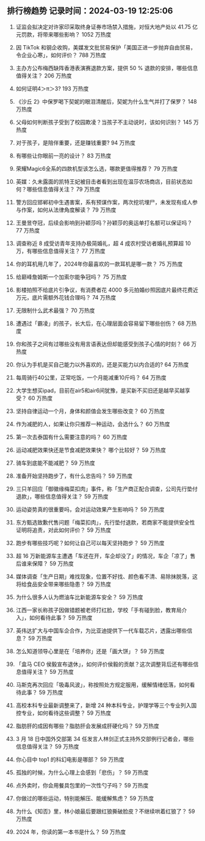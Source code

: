 
## 排行榜趋势 记录时间：2024-03-19 12:25:06
  
  1. 证监会拟决定对许家印采取终身证券市场禁入措施，对恒大地产处以 41.75 亿元罚款，将带来哪些影响？ 1052 万热度
    
  2. 因 TikTok 和钢企收购，美媒发文批贸易保护「美国正进一步抛弃自由贸易，令企业心寒」，如何评价？ 788 万热度
    
  3. 主办方公布梅西缺阵香港表演赛退款方案，提供 50 % 退款的安排，哪些信息值得关注？ 206 万热度
    
  4. 如何证明4＞π＞3? 193 万热度
    
  5. 《沙丘 2》中保罗喝下契妮的眼泪清醒后，契妮为什么生气并打了保罗？ 148 万热度
    
  6. 父母如何判断孩子受到了校园欺凌？当孩子不主动说时，该如何识别？ 145 万热度
    
  7. 对于孩子，是陪伴重要，还是赚钱重要? 94 万热度
    
  8. 有哪些让你眼前一亮的设计？ 83 万热度
    
  9. 荣耀Magic6全系的四款机型该怎么选，哪款更值得推荐？ 79 万热度
    
  10. 英媒：久未露面的凯特王妃被目击者看到出现在温莎农场商店，目前状态如何？哪些信息值得关注？ 79 万热度
    
  11. 警方回应邯郸初中生遇害案，系有预谋作案，两次挖坑埋尸，未发现有成人参与作案，如何从法律角度解读？ 79 万热度
    
  12. 王曼昱夺冠，后续会影响到孙颖莎吗？孙颖莎的奥运单打名额可以保证吗？ 77 万热度
    
  13. 调查称近 8 成受访青年支持办极简婚礼，超 4 成农村受访者婚礼预算超 10 万，有哪些信息值得关注？ 77 万热度
    
  14. 你的耳机用几年了，2024年你最喜欢的一款耳机是哪一款？ 75 万热度
    
  15. 给巅峰詹姆斯一个加索尔能争冠吗？ 75 万热度
    
  16. 影楼拍照不给底片引争议，有消费者花 4000 多元拍婚纱照因底片最终花费近万元，底片需额外花钱合理吗？ 74 万热度
    
  17. 无限制什么武术最强？ 70 万热度
    
  18. 遭遇过「霸凌」的孩子，长大后，在心理层面会容易留下哪些创伤？ 68 万热度
    
  19. 你和孩子之间有过哪些没有用言语表达但却能感受到孩子心情的时刻？ 66 万热度
    
  20. 你认为手机是买自己能力以外喜欢的，还是买能力以内合适的? 64 万热度
    
  21. 每周骑行40公里，正常吃饭，一个月能减重10斤吗？ 64 万热度
    
  22. 大学生想买ipad，目前在air5和air6间犹豫，是买新不买旧还是越早买越享受？ 60 万热度
    
  23. 坚持自律运动一个月，身体和颜值会发生哪些改变？ 60 万热度
    
  24. 作为减肥的人，如果让你只推荐一种运动，会选什么？ 60 万热度
    
  25. 第一次去泰国有什么需要注意的吗？ 60 万热度
    
  26. 运动减肥效果快还是节食减肥效果快？ 哪个比较好？ 59 万热度
    
  27. 骑车到底能不能减肥？ 59 万热度
    
  28. 准备开始坚持跑步了，有什么忠告吗？ 59 万热度
    
  29. 三只羊回应「御徽缘梅菜扣肉」事件，称「生产商正配合调查，公司先行垫付退款」，哪些信息值得关注？ 59 万热度
    
  30. 运动姿势真的很重要吗，会对运动效果产生影响吗？ 59 万热度
    
  31. 东方甄选致歉代售问题「梅菜扣肉」，先行垫付退款，若商家不能提供安全性证明将追责，对此如何评价？ 59 万热度
    
  32. 跑步有哪些技巧呢？如何让自己可以每天坚持跑步？ 59 万热度
    
  33. 超 16 万新能源车主遭遇「车还在开，车企却没了」的情况，车企「凉了」售后谁来保障？ 59 万热度
    
  34. 媒体调查「生产日期」难找现象，位置不好找、颜色看不清、易除抹脱落，这将给食品安全带来哪些隐患？ 59 万热度
    
  35. 为什么很多人认为燃油车比新能源车安全？ 59 万热度
    
  36. 江西一家长称孩子因做错题被老师打红脸，学校「手有碰到脸，教育局介入」，如何看待此事？ 59 万热度
    
  37. 英伟达扩大与中国车企合作，为比亚迪提供下一代车载芯片，透露出哪些信息？ 59 万热度
    
  38. 怎么知道领导心里是在「培养你」还是「画大饼」？ 59 万热度
    
  39. 「盒马 CEO 侯毅宣布退休」，如何评价侯毅的贡献？这次调整背后还有哪些信息值得关注？ 59 万热度
    
  40. 马斯克再次回应「吸毒风波」，称按照处方规定服用，缓解情绪低落，如何看待此事？ 59 万热度
    
  41. 高校本科专业最新调整来了，新增 24 种本科专业，护理学等三个专业列入国控专业，如何看待这些调整？ 59 万热度
    
  42. 脂肪肝的成因有哪些？脂肪肝会发展成肝硬化吗？ 59 万热度
    
  43. 3 月 18 日中国外交部第 34 任发言人林剑正式主持外交部例行记者会，哪些信息值得关注？ 59 万热度
    
  44. 你心目中 top1 的科幻电影是哪部？ 59 万热度
    
  45. 孤独的时候，为什么心理上会感到「悲伤」？ 59 万热度
    
  46. 点外卖时，你会用餐具包里的一次性勺子吗？ 59 万热度
    
  47. 你做过的哪些运动，特别能解压、能缓解焦虑？ 59 万热度
    
  48. 为什么《知否》里，林小娘最后要跟红狼撕破脸皮？不继续哄着红狼了？ 59 万热度
    
  49. 2024 年，你读的第一本书是什么？ 59 万热度
    